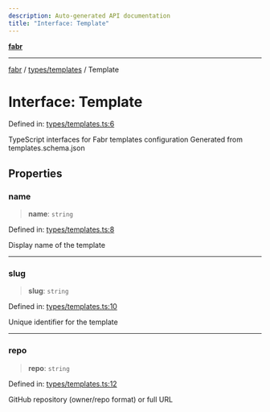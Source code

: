 ```yaml
---
description: Auto-generated API documentation
title: "Interface: Template"
---
```


[**fabr**](../../../README.md)

***

[fabr](../../../README.md) / [types/templates](../README.md) / Template

# Interface: Template

Defined in: [types/templates.ts:6](https://github.com/yashjawale/fabr/blob/main/src/types/templates.ts#L6)

TypeScript interfaces for Fabr templates configuration
Generated from templates.schema.json

## Properties

### name

> **name**: `string`

Defined in: [types/templates.ts:8](https://github.com/yashjawale/fabr/blob/main/src/types/templates.ts#L8)

Display name of the template

***

### slug

> **slug**: `string`

Defined in: [types/templates.ts:10](https://github.com/yashjawale/fabr/blob/main/src/types/templates.ts#L10)

Unique identifier for the template

***

### repo

> **repo**: `string`

Defined in: [types/templates.ts:12](https://github.com/yashjawale/fabr/blob/main/src/types/templates.ts#L12)

GitHub repository (owner/repo format) or full URL
